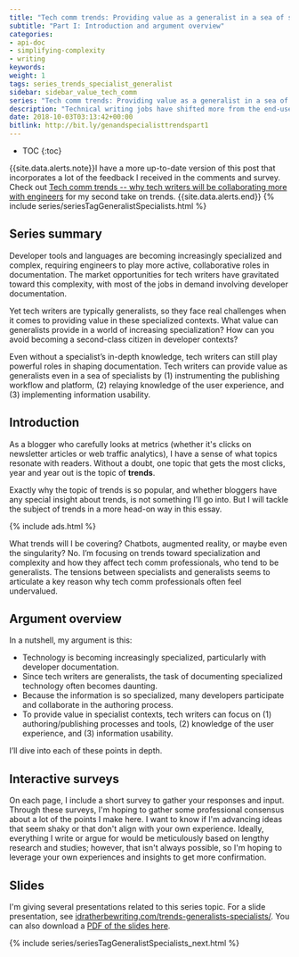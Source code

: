 ```yaml
---
title: "Tech comm trends: Providing value as a generalist in a sea of specialists (Part I)"
subtitle: "Part I: Introduction and argument overview"
categories:
- api-doc
- simplifying-complexity
- writing
keywords:
weight: 1
tags: series_trends_specialist_generalist
sidebar: sidebar_value_tech_comm
series: "Tech comm trends: Providing value as a generalist in a sea of specialists"
description: "Technical writing jobs have shifted more from the end-user domain to the developer domain. This creates challenges because most technical writers are generalists, not specialists, when it comes to technology they document. In these specialist contexts, technical writers can add value by focusing on authoring/publishing processes and tools, knowledge of the user experience, and information usability."
date: 2018-10-03T03:13:42+00:00
bitlink: http://bit.ly/genandspecialisttrendspart1
---
```


* TOC
{:toc}

{{site.data.alerts.note}}I have a more up-to-date version of this post that incorporates a lot of the feedback I received in the comments and survey. Check out <a href='https://idratherbewriting.com/2018/10/09/tech-comm-trends-more-collaboration-with-engineers/'>Tech comm trends -- why tech writers will be collaborating more with engineers</a> for my second take on trends. {{site.data.alerts.end}}
{% include series/seriesTagGeneralistSpecialists.html %}

## Series summary

Developer tools and languages are becoming increasingly specialized and complex, requiring engineers to play more active, collaborative roles in documentation. The market opportunities for tech writers have gravitated toward this complexity, with most of the jobs in demand involving developer documentation.

Yet tech writers are typically generalists, so they face real challenges when it comes to providing value in these specialized contexts. What value can generalists provide in a world of increasing specialization? How can you avoid becoming a second-class citizen in developer contexts?

Even without a specialist’s in-depth knowledge, tech writers can still play powerful roles in shaping documentation. Tech writers can provide value as generalists even in a sea of specialists by (1) instrumenting the publishing workflow and platform, (2) relaying knowledge of the user experience, and (3) implementing information usability.

## Introduction

As a blogger who carefully looks at metrics (whether it's clicks on newsletter articles or web traffic analytics), I have a sense of what topics resonate with readers. Without a doubt, one topic that gets the most clicks, year and year out is the topic of **trends**.

Exactly why the topic of trends is so popular, and whether bloggers have any special insight about trends, is not something I’ll go into. But I will tackle the subject of trends in a more head-on way in this essay.

{% include ads.html %}

What trends will I be covering? Chatbots, augmented reality, or maybe even the singularity? No. I’m focusing on trends toward specialization and complexity and how they affect tech comm professionals, who tend to be generalists. The tensions between specialists and generalists seems to articulate a key reason why tech comm professionals often feel undervalued.

## Argument overview

In a nutshell, my argument is this:

* Technology is becoming increasingly specialized, particularly with developer documentation.
* Since tech writers are generalists, the task of documenting specialized technology often becomes daunting.
* Because the information is so specialized, many developers participate and collaborate in the authoring process.
* To provide value in specialist contexts, tech writers can focus on (1) authoring/publishing processes and tools, (2) knowledge of the user experience, and (3) information usability.

I’ll dive into each of these points in depth.



## Interactive surveys

On each page, I include a short survey to gather your responses and input. Through these surveys, I'm hoping to gather some professional consensus about a lot of the points I make here. I want to know if I'm advancing ideas that seem shaky or that don't align with your own experience. Ideally, everything I write or argue for would be meticulously based on lengthy research and studies; however, that isn't always possible, so I'm hoping to leverage your own experiences and insights to get more confirmation.

## Slides

I'm giving several presentations related to this series topic. For a slide presentation, see [idratherbewriting.com/trends-generalists-specialists/](https://idratherbewriting.com/trends-generalists-specialists/index.html). You can also download a [PDF of the slides here](https://idratherbewriting.com/trends-generalists-specialists/trends_generalist_specialist.pdf).

{% include series/seriesTagGeneralistSpecialists_next.html %}
